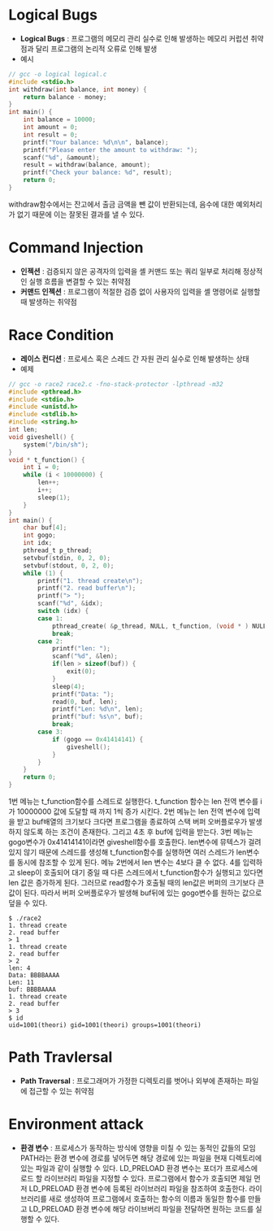 # Logical Bugs
* **Logical Bugs** : 프로그램의 메모리 관리 실수로 인해 발생하는 메모리 커럽션 취약점과 달리 프로그램의 논리적 오류로 인해 발생
* 예시
``` C
// gcc -o logical logical.c 
#include <stdio.h>
int withdraw(int balance, int money) {
    return balance - money;
}
int main() {
    int balance = 10000;
    int amount = 0;
    int result = 0;
    printf("Your balance: %d\n\n", balance);
    printf("Please enter the amount to withdraw: ");
    scanf("%d", &amount);
    result = withdraw(balance, amount);
    printf("Check your balance: %d", result);
    return 0;
}
```
withdraw함수에서는 잔고에서 출금 금액을 뺀 값이 반환되는데, 음수에 대한 예외처리가 없기 때문에 이는 잘못된 결과를 낼 수 있다.

# Command Injection
* **인젝션** : 검증되지 않은 공격자의 입력을 셸 커맨드 또는 쿼리 일부로 처리해 정상적인 실행 흐름을 변결할 수 있는 취약점
* **커맨드 인젝션** : 프로그램이 적절한 검증 없이 사용자의 입력을 셸 명령어로 실행할 때 발생하는 취약점

# Race Condition
* **레이스 컨디션** : 프로세스 혹은 스레드 간 자원 관리 실수로 인해 발생하는 상태
* 예제
```C
// gcc -o race2 race2.c -fno-stack-protector -lpthread -m32
#include <pthread.h>
#include <stdio.h>
#include <unistd.h>
#include <stdlib.h>
#include <string.h>
int len;
void giveshell() {
    system("/bin/sh");
}
void * t_function() {
    int i = 0;
    while (i < 10000000) {
        len++;
        i++;
        sleep(1);
    }
}
int main() {
    char buf[4];
    int gogo;
    int idx;
    pthread_t p_thread;
    setvbuf(stdin, 0, 2, 0);
    setvbuf(stdout, 0, 2, 0);
    while (1) {
        printf("1. thread create\n");
        printf("2. read buffer\n");
        printf("> ");
        scanf("%d", &idx);
        switch (idx) {
        case 1:
            pthread_create( &p_thread, NULL, t_function, (void * ) NULL);
            break;
        case 2:
            printf("len: ");
            scanf("%d", &len);
            if(len > sizeof(buf)) {
                exit(0);
            }
            sleep(4);
            printf("Data: ");
            read(0, buf, len);
            printf("Len: %d\n", len);
            printf("buf: %s\n", buf);
            break;
        case 3:
            if (gogo == 0x41414141) {
                giveshell();
            }
        }
    }
    return 0;
}
```
1번 메뉴는 t_function함수를 스레드로 실행한다. t_function 함수는 len 전역 변수를 i가 10000000 값에 도달할 때 까지 1씩 증가 시킨다. 2번 메뉴는 len 전역 변수에 입력을 받고 buf배열의 크기보다 크다면 프로그램을 종료하여 스택 버퍼 오버플로우가 발생하지 않도록 하는 조건이 존재한다. 그리고 4초 후 buf에 입력을 받는다. 3번 메뉴는 gogo변수가 0x41414141이라면 giveshell함수를 호출한다.
len변수에 뮤텍스가 걸려있지 않기 때문에 스레드를 생성해 t_function함수를 실행하면 여러 스레드가 len변수를 동시에 참조할 수 있게 된다.
메뉴 2번에서 len 변수는 4보다 클 수 없다. 4를 입력하고 sleep이 호출되어 대기 중일 때 다른 스레드에서 t_function함수가 실행되고 있다면 len 값은 증가하게 된다. 그러므로 read함수가 호출될 때의 len값은 버퍼의 크기보다 큰 값이 된다. 따라서 버퍼 오버플로우가 발생해 buf뒤에 있는 gogo변수를 원하는 값으로 덮을 수 있다.
```
$ ./race2
1. thread create
2. read buffer
> 1
1. thread create
2. read buffer
> 2
len: 4
Data: BBBBAAAA
Len: 11
buf: BBBBAAAA
1. thread create
2. read buffer
> 3
$ id
uid=1001(theori) gid=1001(theori) groups=1001(theori)
```

# Path Travlersal
* **Path Traversal** : 프로그래머가 가정한 디렉토리를 벗어나 외부에 존재하는 파일에 접근할 수 있는 취약점

# Environment attack
* **환경 변수** : 프로세스가 동작하는 방식에 영향을 미칠 수 있는 동적인 값들의 모임
PATH라는 환경 변수에 경로를 넣어두면 해당 경로에 있는 파일을 현재 디렉토리에 있는 파일과 같이 실행할 수 있다.
LD_PRELOAD 환경 변수는 포더가 프로세스에 로드 할 라이브러리 파일을 지정할 수 있다. 프로그램에서 함수가 호출되면 제일 먼저 LD_PRELOAD 환경 변수에 등록된 라이브러리 파일을 참조하여 호출한다.
라이브러리를 새로 생성하여 프로그램에서 호출하는 함수의 이름과 동일한 함수를 만들고 LD_PRELOAD 환경 변수에 해당 라이브버리 파일을 전달하면 원하는 코드를 실행할 수 있다.
